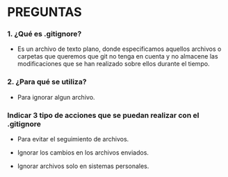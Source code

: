 # PREGUNTAS 

### 1. ¿Qué es .gitignore?

- Es un archivo de texto plano, donde especificamos aquellos archivos o carpetas que queremos que git no tenga en cuenta y no almacene las modificaciones que se han realizado sobre ellos durante el tiempo.

### 2. ¿Para qué se utiliza?

- Para ignorar algun archivo.

### Indicar 3 tipo de acciones que se puedan realizar con el .gitignore

- Para evitar el seguimiento de archivos.

- Ignorar los cambios en los archivos enviados.

- Ignorar archivos solo en sistemas personales.